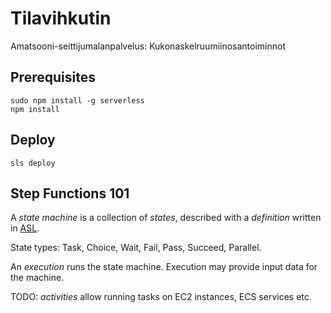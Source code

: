 
# Tilavihkutin

Amatsooni-seittijumalanpalvelus: Kukonaskelruumiinosantoiminnot


## Prerequisites

    sudo npm install -g serverless
    npm install

## Deploy

    sls deploy

## Step Functions 101

A *state machine* is a collection of *states*, described with a *definition* written in [ASL](https://docs.aws.amazon.com/step-functions/latest/dg/concepts-amazon-states-language.html).

State types: Task, Choice, Wait, Fail, Pass, Succeed, Parallel.

An *execution* runs the state machine. Execution may provide input data for the machine.


TODO: *activities* allow running tasks on EC2 instances, ECS services etc.
